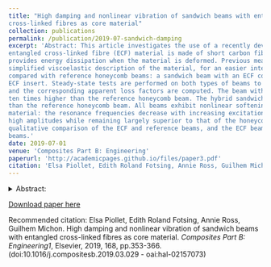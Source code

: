 ```yaml
---
title: "High damping and nonlinear vibration of sandwich beams with entangled
cross-linked fibres as core material"
collection: publications
permalink: /publication/2019-07-sandwich-damping
excerpt: 'Abstract: This article investigates the use of a recently developed fibrous core material to increase vibration damping in sandwich beams. The
entangled cross-linked fibre (ECF) material is made of short carbon fibres cross-linked with epoxy resin. Dry friction between fibres
provides energy dissipation when the material is deformed. Previous measurements on the material are post-processed to provide a
simplified viscoelastic description of the material, for an easier interpretation of subsequent structural testings. Two sandwich beams are
compared with reference honeycomb beams: a sandwich beam with an ECF core, and a hybrid beam with a honeycomb core and an
ECF insert. Steady-state tests are performed on both types of beams to obtain their frequency responses for different excitation levels,
and the corresponding apparent loss factors are computed. The beam with a full ECF core shows an apparent loss factor more than
ten times higher than the reference honeycomb beam. The hybrid sandwich beam provides an apparent loss factor four times higher
than the reference honeycomb beam. All beams exhibit nonlinear softening responses consistent with a dry friction phenomenon in the
material: the resonance frequencies decrease with increasing excitation amplitude, and damping increases then decreases again at very
high amplitudes while remaining largely superior to that of the honeycomb beams. Transient impact testings are also presented for a
qualitative comparison of the ECF and reference beams, and the ECF beams lead to shorter decay times compared to the reference
beams.'
date: 2019-07-01
venue: 'Composites Part B: Engineering'
paperurl: 'http://academicpages.github.io/files/paper3.pdf'
citation: 'Elsa Piollet, Edith Roland Fotsing, Annie Ross, Guilhem Michon. High damping and nonlinear vibration of sandwich beams with entangled cross-linked fibres as core material. <i>Composites Part B: Engineering1</i>, Elsevier, 2019, 168, pp.353-366. (doi:10.1016/j.compositesb.2019.03.029 - oai:hal-02157073)'
---
```

<details>
<summary>Abstract:</summary>
This article investigates the use of a recently developed fibrous core material to increase vibration damping in sandwich beams. The
entangled cross-linked fibre (ECF) material is made of short carbon fibres cross-linked with epoxy resin. Dry friction between fibres
provides energy dissipation when the material is deformed. Previous measurements on the material are post-processed to provide a
simplified viscoelastic description of the material, for an easier interpretation of subsequent structural testings. Two sandwich beams are
compared with reference honeycomb beams: a sandwich beam with an ECF core, and a hybrid beam with a honeycomb core and an
ECF insert. Steady-state tests are performed on both types of beams to obtain their frequency responses for different excitation levels,
and the corresponding apparent loss factors are computed. The beam with a full ECF core shows an apparent loss factor more than
ten times higher than the reference honeycomb beam. The hybrid sandwich beam provides an apparent loss factor four times higher
than the reference honeycomb beam. All beams exhibit nonlinear softening responses consistent with a dry friction phenomenon in the
material: the resonance frequencies decrease with increasing excitation amplitude, and damping increases then decreases again at very
high amplitudes while remaining largely superior to that of the honeycomb beams. Transient impact testings are also presented for a
qualitative comparison of the ECF and reference beams, and the ECF beams lead to shorter decay times compared to the reference
beams.
</details>

[Download paper here](http://academicpages.github.io/files/paper3.pdf)

Recommended citation: Elsa Piollet, Edith Roland Fotsing, Annie Ross, Guilhem Michon. High damping and nonlinear vibration of sandwich beams with entangled cross-linked fibres as core material. <i>Composites Part B: Engineering1</i>, Elsevier, 2019, 168, pp.353-366. (doi:10.1016/j.compositesb.2019.03.029 - oai:hal-02157073)